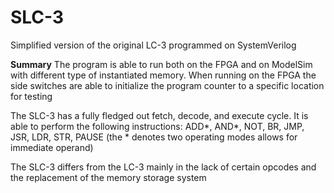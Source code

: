 # SLC-3
Simplified version of the original LC-3 programmed on SystemVerilog

**Summary**
The program is able to run both on the FPGA and on ModelSim with different type of instantiated memory.
When running on the FPGA the side switches are able to initialize the program counter to a specific location for testing

The SLC-3 has a fully fledged out fetch, decode, and execute cycle.
It is able to perform the following instructions:
  ADD*, AND*, NOT, BR, JMP, JSR, LDR, STR, PAUSE
(the * denotes two operating modes allows for immediate operand)

The SLC-3 differs from the LC-3 mainly in the lack of certain opcodes and the replacement of the memory storage system
